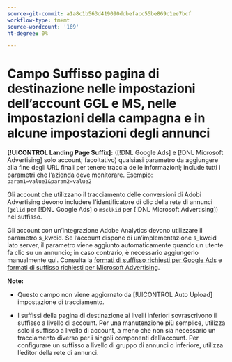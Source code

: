 ```yaml
---
source-git-commit: a1a8c1b563d419090ddbefacc55be869c1ee7bcf
workflow-type: tm+mt
source-wordcount: '169'
ht-degree: 0%

---
```

# Campo Suffisso pagina di destinazione nelle impostazioni dell’account GGL e MS, nelle impostazioni della campagna e in alcune impostazioni degli annunci

**[!UICONTROL Landing Page Suffix]:** ([!DNL Google Ads] e [!DNL Microsoft Advertising] solo account; facoltativo) qualsiasi parametro da aggiungere alla fine degli URL finali per tenere traccia delle informazioni; include tutti i parametri che l’azienda deve monitorare. Esempio: `param1=value1&param2=value2`

Gli account che utilizzano il tracciamento delle conversioni di Adobi Advertising devono includere l’identificatore di clic della rete di annunci (`gclid` per [!DNL Google Ads] o `msclkid` per [!DNL Microsoft Advertising]) nel suffisso.

Gli account con un’integrazione Adobe Analytics devono utilizzare il parametro s_kwcid. Se l’account dispone di un’implementazione s_kwcid lato server, il parametro viene aggiunto automaticamente quando un utente fa clic su un annuncio; in caso contrario, è necessario aggiungerlo manualmente qui. Consulta la [formati di suffisso richiesti per Google Ads](/help/search-social-commerce/tracking/formats-click-tracking-google.md) e [formati di suffisso richiesti per Microsoft Advertising](/help/search-social-commerce/tracking/formats-click-tracking-microsoft.md).

**Note:**

* Questo campo non viene aggiornato da [!UICONTROL Auto Upload] impostazione di tracciamento.

* I suffissi della pagina di destinazione ai livelli inferiori sovrascrivono il suffisso a livello di account. Per una manutenzione più semplice, utilizza solo il suffisso a livello di account, a meno che non sia necessario un tracciamento diverso per i singoli componenti dell’account. Per configurare un suffisso a livello di gruppo di annunci o inferiore, utilizza l’editor della rete di annunci.
